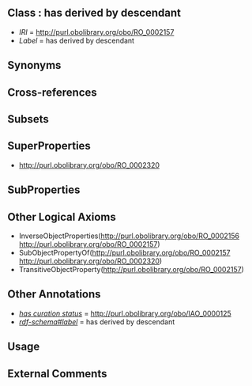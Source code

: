 
## Class : has derived by descendant

 * *IRI* = http://purl.obolibrary.org/obo/RO_0002157
 * *Label* = has derived by descendant

## Synonyms


## Cross-references


## Subsets


## SuperProperties

 * <http://purl.obolibrary.org/obo/RO_0002320>

## SubProperties


## Other Logical Axioms

 * InverseObjectProperties(<http://purl.obolibrary.org/obo/RO_0002156> <http://purl.obolibrary.org/obo/RO_0002157>)
 * SubObjectPropertyOf(<http://purl.obolibrary.org/obo/RO_0002157> <http://purl.obolibrary.org/obo/RO_0002320>)
 * TransitiveObjectProperty(<http://purl.obolibrary.org/obo/RO_0002157>)

## Other Annotations

 * *[has curation status](../../IAO/14/IAO_0000114.md)* = http://purl.obolibrary.org/obo/IAO_0000125
 * *[rdf-schema#label](../../el/rdf-schema#label.md)* = has derived by descendant

## Usage


## External Comments

